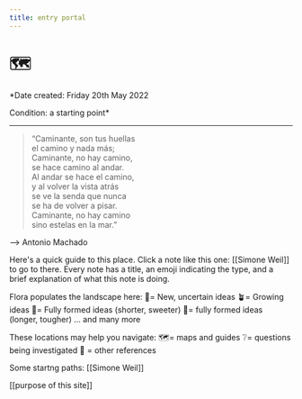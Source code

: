 ```yaml
---
title: entry portal
---
```

# 🗺️

*Date created: Friday 20th May 2022

Condition: a starting point*

--------------------- 

>“Caminante, son tus huellas  
el camino y nada más;  
Caminante, no hay camino,  
se hace camino al andar.  
Al andar se hace el camino,  
y al volver la vista atrás  
se ve la senda que nunca  
se ha de volver a pisar.  
Caminante, no hay camino  
sino estelas en la mar.”

--> Antonio Machado

Here's a quick guide to this place.
Click a note like this one: [[Simone Weil]] to go to there. Every note has a title, an emoji indicating the type, and a brief explanation of what this note is doing.

Flora populates the landscape here:
🌱= New, uncertain ideas
🪴= Growing ideas
🌻= Fully formed ideas (shorter, sweeter)
🌵= fully formed ideas (longer, tougher)
 ... and many more

These locations may help you navigate:
🗺️= maps and guides
❔= questions being investigated
📖 =  other references

Some startng paths:
[[Simone Weil]]

[[purpose of this site]]